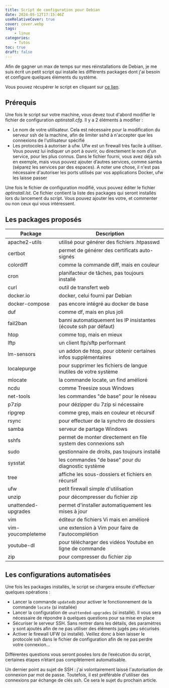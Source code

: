 ```yaml
---
title: Script de configuration pour Debian
date: 2024-05-12T17:15:46Z
useRelativeCover: true
cover: cover.webp
tags:
    - linux
categories:
    - Tutos
toc: true
draft: false
---
```


Afin de gagner un max de temps sur mes réinstallations de Debian, je me suis écrit un petit script qui installe les différents packages dont j'ai besoin et configure quelques éléments du système.

Vous pouvez récupérer le script en cliquant sur [ce lien](https://github.com/jeremky/aptinstall.sh/archive/refs/heads/main.zip).

## Prérequis

Une fois le script sur votre machine, vous devez tout d'abord modifier le fichier de configuration *aptinstall.cfg*. Il y a 2 éléments à modifier :

- Le nom de votre utilisateur. Cela est nécessaire pour la modification du serveur ssh de la machine, afin de limiter sshd à n'accepter que les connexions de l'utilisateur spécifié
- Les protocoles à autoriser à ufw. Ufw est un firewall très facile à utiliser. Vous pouvez lui indiquer un port à ouvrir, ou directement le nom d'un service, pour les plus connus. Dans le fichier fourni, vous avez déjà ssh en exemple, mais vous pouvez ajouter d’autres services, comme samba (séparez les services par des espaces). A noter une chose, il n'est pas nécessaire d'autoriser les ports utilisés par vos applications Docker, ufw les laisse passer

Une fois le fichier de configuration modifié, vous pouvez éditer le fichier *aptinstall.lst*. Ce fichier contient la liste des packages qui seront installés lors du lancement du script. Vous pouvez ajouter les votre, et commenter ou non ceux qui vous intéressent.

## Les packages proposés

| Package  | Description |
| -------- | ------- |
| apache2-utils       | utilisé pour générer des fichiers .htpasswd |
| certbot             | permet de générer des certificats auto-signés | 
| colordiff           | comme la commande diff, mais en couleur |
| cron                | planifacteur de tâches, pas toujours installé |
| curl                | outil de transfert web |
| docker.io           | docker, celui fourni par Debian |
| docker-compose      | pas encore intégré au docker de base |
| duf                 | comme df, mais en plus joli |
| fail2ban            | banni automatiquement les IP insistantes (écoute ssh par défaut) |
| htop                | comme top, mais en mieux |
| lftp                | un client ftp/sftp performant |
| lm-sensors          | un addon de htop, pour obtenir certaines infos supplémentaires |
| localepurge         | pour supprimer les fichiers de langue inutiles de votre système |
| mlocate             | la commande locate, un find amélioré |
| ncdu                | comme Treesize sous Windows |
| net-tools           | les commandes "de base" pour le réseau |
| p7zip               | pour dézipper du 7zip si nécessaire |
| ripgrep             | comme grep, mais en couleur et récursif |
| rsync               | pour effectuer de la synchro de dossiers |
| samba               | serveur de partage Windows |
| sshfs               | permet de monter directement en file system des connexions ssh |
| sudo                | gestionnaire de droits, pas toujours installé |
| sysstat             | les commandes "de base" pour du diagnostic système |
| tree                | affiche les sous-dossiers et fichiers en récursif |
| ufw                 | petit firewall simple d'utilisation |
| unzip               | pour décompresser du fichier zip |
| unattended-upgrades | permet d'installer automatiquement les mises à jour |
| vim                 | éditeur de fichiers Vi mais en amélioré |
| vim-youcompleteme   | une extension à Vim pour faire de l'autocomplétion |
| youtube-dl          | pour télécharger des vidéos Youtube en ligne de commande |
| zip                 | pour compresser du fichier zip |

## Les configurations automatisées

Une fois les packages installés, le script se chargera ensuite d'effectuer quelques opérations :

- Lancer la commande `updatedb` pour activer le fonctionnement de la commande `locate` (si installée)
- Lancer la configuration de `unattended-upgrades` (si installé). Il vous sera nécessaire de répondre à quelques questions pour sa mise en place
- Sécuriser le serveur SSH. Sans rentrer dans les détails, des paramètres y sont ajoutés afin de ne pas utiliser des éléments jugés peu sécurisés
- Activer le firewall UFW (si installé). Veillez donc à bien laisser le protocole ssh dans le fichier de configuration afin de ne pas perdre votre connexion...

Différentes questions vous seront posées lors de l’exécution du script, certaines étapes n’étant pas complètement automatisable.

Un dernier point au sujet de SSH : j'ai volontairement laissé l'autorisation de connexion par mot de passe. Toutefois, il est préférable d'utiliser des connexions par échange de clés ssh. Ce sera le sujet du prochain article.
